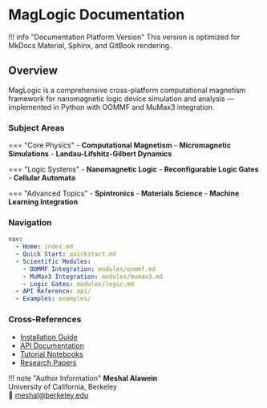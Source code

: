 # MagLogic Documentation

!!! info "Documentation Platform Version"
    This version is optimized for MkDocs Material, Sphinx, and GitBook rendering.

## Overview

MagLogic is a comprehensive cross-platform computational magnetism framework for nanomagnetic logic device simulation and analysis — implemented in Python with OOMMF and MuMax3 integration.

### Subject Areas

=== "Core Physics"
    - **Computational Magnetism**
    - **Micromagnetic Simulations** 
    - **Landau-Lifshitz-Gilbert Dynamics**

=== "Logic Systems"
    - **Nanomagnetic Logic**
    - **Reconfigurable Logic Gates**
    - **Cellular Automata**

=== "Advanced Topics"
    - **Spintronics**
    - **Materials Science**
    - **Machine Learning Integration**

### Navigation

```yaml
nav:
  - Home: index.md
  - Quick Start: quickstart.md
  - Scientific Modules:
    - OOMMF Integration: modules/oommf.md
    - MuMax3 Integration: modules/mumax3.md
    - Logic Gates: modules/logic.md
  - API Reference: api/
  - Examples: examples/
```

### Cross-References

- [Installation Guide](installation.md)
- [API Documentation](api/index.md)
- [Tutorial Notebooks](tutorials/index.md)
- [Research Papers](research.md)

!!! note "Author Information"
    **Meshal Alawein**  
    University of California, Berkeley  
    📧 [meshal@berkeley.edu](mailto:meshal@berkeley.edu)